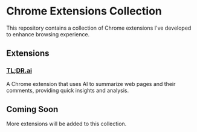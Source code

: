 # Chrome Extensions Collection

This repository contains a collection of Chrome extensions I've developed to enhance browsing experience.

## Extensions

### [TL;DR.ai](./summarizer_ai/README.md)
A Chrome extension that uses AI to summarize web pages and their comments, providing quick insights and analysis.

## Coming Soon
More extensions will be added to this collection.